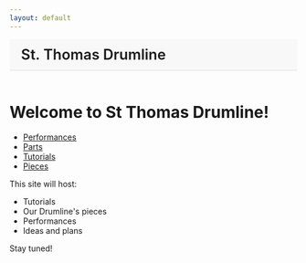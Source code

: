 ```yaml
---
layout: default
---
```


<header style="display:flex; justify-content:space-between; align-items:center; padding:12px 20px; background-color:#f8f8f8; border-bottom:1px solid #ddd;">
  <h1 style="margin:0; font-size:1.8em; font-weight:600;">St. Thomas Drumline</h1>
  <div id="auth-button"></div>
</header>

<script>
  const authDiv = document.getElementById("auth-button");

  const buttonStyle = "padding:8px 16px; border-radius:6px; background-color:#ff6666; color:white; border:none; cursor:pointer; font-weight:600;";

  if (document.cookie.includes("user.login=1")) {
    authDiv.innerHTML = '<a href="./login/logout.html"><button style="'+buttonStyle+'">Logout</button></a>';
  } else {
    authDiv.innerHTML = '<a href="./login/login.html"><button style="'+buttonStyle+'">Login</button></a>';
  }
</script>

<style>
  header button:hover {
    background-color: #ff4d4d;
  }
</style>



# Welcome to St Thomas Drumline!

- [Performances](./performances.md)
- [Parts](./parts.md)
- [Tutorials](./tutorials.md)
- [Pieces](./pieces/index.md)
  
This site will host:
- Tutorials
- Our Drumline's pieces
- Performances
- Ideas and plans

Stay tuned!

